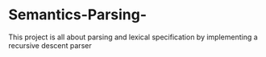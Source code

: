# Semantics-Parsing-
This project is all about parsing and lexical specification by implementing a recursive descent parser
